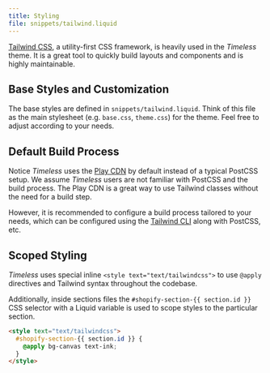 ```yaml
---
title: Styling
file: snippets/tailwind.liquid
---
```


[Tailwind CSS](https://tailwindcss.com/), a utility-first CSS framework, is heavily used in the *Timeless* theme. It is a great tool to quickly build layouts and components and is highly maintainable.

## Base Styles and Customization

The base styles are defined in `snippets/tailwind.liquid`. Think of this file as the main stylesheet (e.g. `base.css`, `theme.css`) for the theme. Feel free to adjust according to your needs.

## Default Build Process

Notice *Timeless* uses the [Play CDN](https://tailwindcss.com/docs/installation/play-cdn) by default instead of a typical PostCSS setup. We assume *Timeless* users are not familiar with PostCSS and the build process. The Play CDN is a great way to use Tailwind classes without the need for a build step.

However, it is recommended to configure a build process tailored to your needs, which can be configured using the [Tailwind CLI](https://tailwindcss.com/docs/installation#using-tailwind-cli) along with PostCSS, etc.

## Scoped Styling

*Timeless* uses special inline `<style text="text/tailwindcss">` to use `@apply` directives and Tailwind syntax throughout the codebase.

Additionally, inside sections files the `#shopify-section-{{ section.id }}` CSS selector with a Liquid variable is used to scope styles to the particular section.

```html
<style text="text/tailwindcss">
  #shopify-section-{{ section.id }} {
    @apply bg-canvas text-ink;
  }
</style>
```
